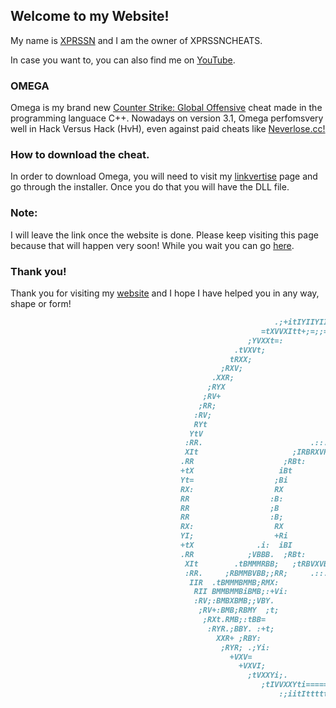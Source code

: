 ## Welcome to my Website! 

My name is [XPRSSN](https://github.com/XPRSSN) and I am the owner of XPRSSNCHEATS.

In case you want to, you can also find me on [YouTube](https://www.youtube.com/watch?v=dQw4w9WgXcQ).

 
### OMEGA

Omega is my brand new [Counter Strike: Global Offensive](https://store.steampowered.com/app/730/CounterStrike_Global_Offensive/) cheat made in the programming languace C++. Nowadays on version 3.1, Omega perfomsvery well in Hack Versus Hack (HvH), even against paid cheats like [Neverlose.cc!](https://neverlose.cc/)


### How to download the cheat.

In order to download Omega, you will need to visit my [linkvertise](https://publisher.linkvertise.com/) page and go through the installer. Once you do that you will have the DLL file.


### Note:
I will leave the link once the website is done. 
Please keep visiting this page because that will happen very soon!
While you wait you can go [here](https://www.boredbutton.com/).


### Thank you!

Thank you for visiting my [website](https://xprssn.github.io/) and I hope I have helped you in any way, shape or form!


```markdown
                                                           .;+itIYIIYIIYItt+;:                      
                                                        =tXVVXItt+;=;;=+itIYVVXIi:                  
                                                     ;YVXXt=:               .;tYXXX+                
                                                  .tVXVt;                       .iXXVI:             
                                                 tRXX;                        .;;  ;YVVY:           
                                               ;RXV;                            +RR+..YVRt          
                                             .XXR;                           :;.  ;BBY.:VXR;        
                                            ;RYX                              :XBY; tBBi tVR+       
                                           ;RV+                             :;  :RMB+;BMB.;RXt      
                                          ;RR;                               ;RR+.tBMBiBMB::RXt     
                                         :RV;                             .+;. iBBY;BMMBMMB.:RXi    
                                         RYt                                =BBi:BMBXBMMMBY. ;RR;   
                                        YtV                               +Y+:tMBIBMMBMR=     iIR   
                                       :RR.                        .::.    .tBXtMMBMBY:        RIi  
                                       XIt                     ;IRBRXVRBY;   ;BBBMR=           ;VR  
                                      .RR                    ;RBt:     .+RB;  :BI:              VY; 
                                      +tX                   iBt           =BX                   itY 
                                      Yt=                  ;Bi             :Bt                  :XR 
                                      RX:                  RX               =B:                  RX.
                                      RR                  :B:                Ri                  YX:
                                      RR                  ;B                 YY                  YY;
                                      RR                  :B;                Ri                  YX:
                                      RX:                  RX               +B:                  RX.
                                      YI;                  +Ri             :Bt                  :XR 
                                      +tX              .i:  iBI           iBX                   itY 
                                      .RR            ;VBBB.  ;RBt:     :+RR+                    VY; 
                                       XIt        .tBMMMRBB;   ;tRBVXVBRY;                     ;VR  
                                       :RR.     ;RBMMBVBB;;RR;     .::.                        RIi  
                                        IIR  .tBMMMBMMB;RMX:                                  tIR   
                                         RII BMMBMMBiBMB;:+Vi:                               ;RR:   
                                         :RV;:BMBXBMB;;VBY.                                 :RX+    
                                          ;RV+:BMB;RBMY  ;t;                               ;RXt     
                                           ;RXt.RMB;:tBB=                                 ;RVi      
                                            :RYR.;BBY. :+t;                              IXR;       
                                              XXR+ ;RBY:                               ;RYR:        
                                               ;RYR; .;Yi:                           :XXVt          
                                                 +VXV=                             ;YVVt.           
                                                   +VXVI;                       ;tVXVt.             
                                                     ;tVXXYi;.              ;+IXXVY;                
                                                        ;tIVVXXYti=====iiIXXVVYt;                   
                                                            :;iitItttttItt+;:


```
